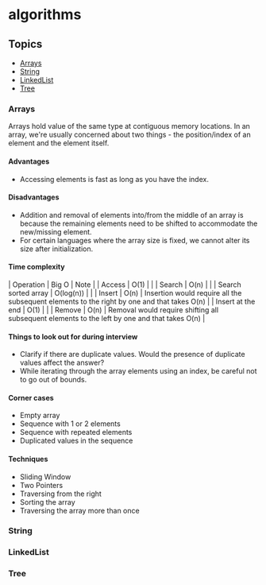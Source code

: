 # algorithms

## Topics

- [Arrays](#arrays)
- [String](#string)
- [LinkedList](#linkedlist)
- [Tree](#tree)

### Arrays

Arrays hold value of the same type at contiguous memory locations. In an array, we're usually concerned about two things - the position/index of an element and the element itself.

#### Advantages

- Accessing elements is fast as long as you have the index.

#### Disadvantages

- Addition and removal of elements into/from the middle of an array is because the remaining elements need to be shifted to accommodate the new/missing element.
- For certain languages where the array size is fixed, we cannot alter its size after initialization.

#### Time complexity

| Operation | Big O | Note |
| Access | O(1) |  |
| Search | O(n) |  |
| Search sorted array | O(log(n)) |  |
| Insert | O(n) | Insertion would require all the subsequent elements to the right by one and that takes O(n) |
| Insert at the end | O(1) |  |
| Remove | O(n) | Removal would require shifting all subsequent elements to the left by one and that takes O(n) |

#### Things to look out for during interview

- Clarify if there are duplicate values. Would the presence of duplicate values affect the answer?
- While iterating through the array elements using an index, be careful not to go out of bounds.

#### Corner cases

- Empty array
- Sequence with 1 or 2 elements
- Sequence with repeated elements
- Duplicated values in the sequence

#### Techniques

- Sliding Window
- Two Pointers
- Traversing from the right
- Sorting the array
- Traversing the array more than once

### String



### LinkedList



### Tree

